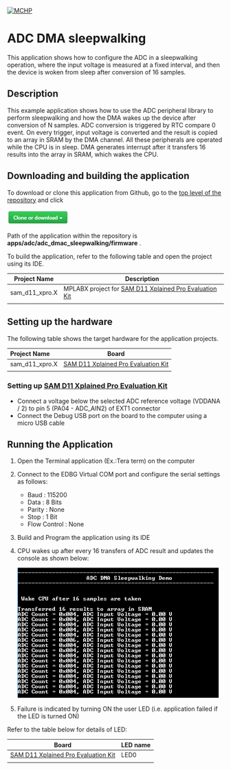 [![MCHP](https://www.microchip.com/ResourcePackages/Microchip/assets/dist/images/logo.png)](https://www.microchip.com)

# ADC DMA sleepwalking

This application shows how to configure the ADC in a sleepwalking operation, where the input voltage is measured at a fixed interval, and then the device is woken from sleep after conversion of 16 samples.

## Description

This example application shows how to use the ADC peripheral library to perform sleepwalking and how the DMA wakes up the device after conversion of N samples. ADC conversion is triggered by RTC compare 0 event. On every trigger, input voltage is converted and the result is copied to an array in SRAM by the DMA channel. All these peripherals are operated while the CPU is in sleep. DMA generates interrupt after it transfers 16 results into the array in SRAM, which wakes the CPU.

## Downloading and building the application

To download or clone this application from Github, go to the [top level of the repository](https://github.com/Microchip-MPLAB-Harmony/csp_apps_sam_d11) and click

![clone](../../../docs/images/clone.png)

Path of the application within the repository is **apps/adc/adc_dmac_sleepwalking/firmware** .

To build the application, refer to the following table and open the project using its IDE.

| Project Name      | Description                                    |
| ----------------- | ---------------------------------------------- |
| sam_d11_xpro.X | MPLABX project for [SAM D11 Xplained Pro Evaluation Kit](https://www.microchip.com/developmenttools/ProductDetails/atsamd11-xpro) |
|||

## Setting up the hardware

The following table shows the target hardware for the application projects.

| Project Name| Board|
|:---------|:---------:|
| sam_d11_xpro.X | [SAM D11 Xplained Pro Evaluation Kit](https://www.microchip.com/developmenttools/ProductDetails/atsamd11-xpro)
|||

### Setting up [SAM D11 Xplained Pro Evaluation Kit](https://www.microchip.com/developmenttools/ProductDetails/atsamd11-xpro)

- Connect a voltage below the selected ADC reference voltage (VDDANA / 2) to pin 5 (PA04 - ADC_AIN2) of EXT1 connector
- Connect the Debug USB port on the board to the computer using a micro USB cable

## Running the Application

1. Open the Terminal application (Ex.:Tera term) on the computer
2. Connect to the EDBG Virtual COM port and configure the serial settings as follows:
    - Baud : 115200
    - Data : 8 Bits
    - Parity : None
    - Stop : 1 Bit
    - Flow Control : None
3. Build and Program the application using its IDE
4. CPU wakes up after every 16 transfers of ADC result and updates the console as shown below:

    ![output](images/output_adc_dma_sleepwalking.png)

5. Failure is indicated by turning ON the user LED (i.e. application failed if the LED is turned ON)

Refer to the table below for details of LED:

| Board| LED name|
|------|---------|
| [SAM D11 Xplained Pro Evaluation Kit](https://www.microchip.com/developmenttools/ProductDetails/atsamd11-xpro) | LED0 |
|||
